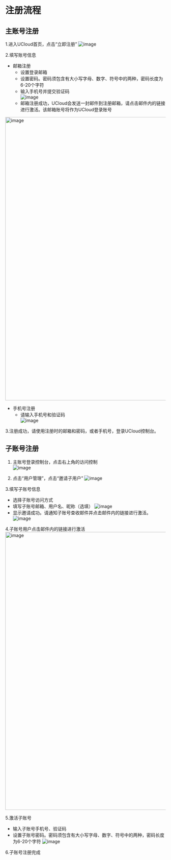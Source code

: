 

# 注册流程
## 主账号注册
1.进入UCloud首页，点击“立即注册”
![image](https://github.com/user-attachments/assets/ccea3feb-1838-4e7f-8889-576c77f73e45)

2.填写账号信息
- 邮箱注册
  - 设置登录邮箱
  - 设置密码。密码须包含有大小写字母、数字、符号中的两种，密码长度为6-20个字符
  - 输入手机号并提交验证码         
![image](https://github.com/user-attachments/assets/acd9875a-d763-4c05-b960-5a5632f8a029)
  - 邮箱注册成功，UCloud会发送一封邮件到注册邮箱，请点击邮件内的链接进行激活。该邮箱账号将作为UCloud登录账号
<img width="888" alt="image" src="https://github.com/user-attachments/assets/36372f4b-4839-4af2-a7c0-97d76c3e97ba" />

- 手机号注册
  - 请输入手机号和验证码                
![image](https://github.com/user-attachments/assets/7c17bcaf-bf53-4122-88a9-16119b298ecb)

3.注册成功，请使用注册时的邮箱和密码，或者手机号，登录UCloud控制台。
 
 
## 子账号注册
1. 主账号登录控制台，点击右上角的访问控制         
![image](https://github.com/user-attachments/assets/a67970db-9299-4a5e-ba0e-b3ac7505844b)

2. 点击“用户管理”，点击“邀请子用户”
![image](https://github.com/user-attachments/assets/c24bd883-e6d9-4b42-a63f-115df294bbc4)

3.填写子账号信息
- 选择子账号访问方式
- 填写子账号邮箱、用户名、昵称（选填）
![image](https://github.com/user-attachments/assets/7e92cbef-fa71-440a-8cb6-0758090d64a2)
- 显示邀请成功。请通知子账号查收邮件并点击邮件内的链接进行激活。
![image](https://github.com/user-attachments/assets/1e8137a7-9768-4937-a0f2-9d9a6806e2a0)

4.子账号用户点击邮件内的链接进行激活
<img width="871" alt="image" src="https://github.com/user-attachments/assets/4a7c606a-39e1-49ce-88ab-becf4dca88a4" />

5.激活子账号
- 输入子账号手机号、验证码
- 设置子账号密码。密码须包含有大小写字母、数字、符号中的两种，密码长度为6-20个字符
![image](https://github.com/user-attachments/assets/a7069436-cf53-4644-9571-4f6517c9a4c0)

6.子账号注册完成

